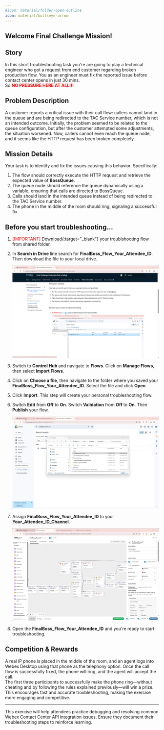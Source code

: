 ```yaml
---
#icon: material/folder-open-outline
icon: material/bullseye-arrow
---
```


## Welcome Final Challenge Mission!

## Story
In this short troubleshooting task you're are going to play a technical engineer who got a request from end customer regarding broken production flow. You as an engineer must fix the reported issue before contact center opens in just 30 mins. </br>
So <span style="color: red;">**NO PRESSURE HERE AT ALL!!!**</span>

## Problem Description
A customer reports a critical issue with their call flow: callers cannot land in the queue and are being redirected to the TAC Service number, which is not an intended outcome. Initially, the problem seemed to be related to the queue configuration, but after the customer attempted some adjustments, the situation worsened. Now, callers cannot even reach the queue node, and it seems like the HTTP request has been broken completely.


## Mission Details
Your task is to identify and fix the issues causing this behavior. Specifically:

1. The flow should correctly execute the HTTP request and retrieve the expected value of **BossQueue**.</br>
2. The queue node should reference the queue dynamically using a variable, ensuring that calls are directed to BossQueue.</br>
3. Calls should land in the intended queue instead of being redirected to the TAC Service number.</br>
4. The phone in the middle of the room should ring, signaling a successful fix.</br>

## Before you start troubleshooting...

1. <span style="color: red;">[IMPORTANT]</span> [Download](https://drive.google.com/drive/folders/1ubgdUQyHJnxFMWc1ecMStl8W0JhA6SAw?usp=drive_link){:target="_blank"} your troublshooting flow from shared folder.

2. In **Search in Drive** line search for **<span class="attendee-id-container">FinalBoss_Flow_<span class="attendee-id-placeholder" data-prefix="FinalBoss_Flow_">Your_Attendee_ID</span><span class="copy" title="Click to copy!"></span></span>**. Then download the file to your local drive.

     ![Profiles](../graphics/Lab2/Tshoot_GoogleDrive.gif)

3. Switch to **Control Hub** and navigate to **Flows**. Click on **Manage Flows**, then select **Import Flows**.

4. Click on **Choose a file**, then navigate to the folder where you saved your **<span class="attendee-id-container">FinalBoss_Flow_<span class="attendee-id-placeholder" data-prefix="FinalBoss_Flow_">Your_Attendee_ID</span><span class="copy" title="Click to copy!"></span></span>**. Select the file and click **Open**

5. Click **Import**. This step will create your personal troubleshooting flow.

6. Switch **Edit** from  **Off** to **On**. Switch **Validation** from  **Off** to **On**. Then **Publish** your flow.

     ![Profiles](../graphics/Lab2/Tshoot_ImportFlow.gif)

7. Assign **<span class="attendee-id-container">FinalBoss_Flow_<span class="attendee-id-placeholder" data-prefix="FinalBoss_Flow_">Your_Attendee_ID</span><span class="copy" title="Click to copy!"></span></span>** to your **<span class="attendee-id-container"><span class="attendee-id-placeholder" data-suffix="_Channel">Your_Attendee_ID</span>_Channel<span class="copy" title="Click to copy!"></span></span>**.

     ![Profiles](../graphics/Lab2/Tshoot_ChannelAssign.gif)

8. Open the **<span class="attendee-id-container">FinalBoss_Flow_<span class="attendee-id-placeholder" data-prefix="FinalBoss_Flow_">Your_Attendee_ID</span><span class="copy" title="Click to copy!"></span></span>** and you're ready to start troubleshooting.


## Competition & Rewards
A real IP phone is placed in the middle of the room, and an agent logs into Webex Desktop using that phone as the telephony option. Once the call flow is successfully fixed, the phone will ring, and the agent will accept the call.</br>
The first three participants to successfully make the phone ring—without cheating and by following the rules explained previously—will win a prize. This encourages fast and accurate troubleshooting, making the exercise more engaging and competitive.

---

This exercise will help attendees practice debugging and resolving common Webex Contact Center API integration issues. Ensure they document their troubleshooting steps to reinforce learning.
<script src='../template_assets/load.js'><script>